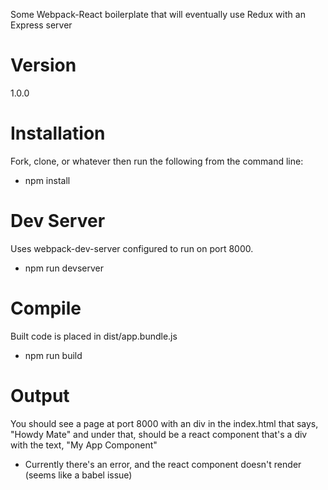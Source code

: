 Some Webpack-React boilerplate that will eventually use Redux with an Express server

# Version
1.0.0

# Installation
Fork, clone, or whatever then run the following from the command line:
- npm install

# Dev Server
Uses webpack-dev-server configured to run on port 8000.
- npm run devserver

# Compile
Built code is placed in dist/app.bundle.js
- npm run build

# Output
You should see a page at port 8000 with an div in the index.html that says, "Howdy Mate" and under that, should be a react component that's a div with the text, "My App Component"
- Currently there's an error, and the react component doesn't render (seems like a babel issue)
